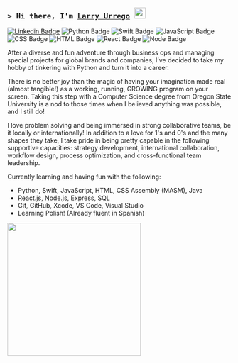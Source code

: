 
### <samp>&gt; Hi there, I'm <a href="https://www.linkedin.com/in/larryurrego/" target="_blank">Larry Urrego</a> <img src="https://media.giphy.com/media/hvRJCLFzcasrR4ia7z/giphy.gif" width="25"> </samp>
[![Linkedin Badge](https://img.shields.io/badge/LinkedIn-0077B5?style=for-the-badge&logo=linkedin&logoColor=white)](https://www.linkedin.com/in/larryurrego/)
![Python Badge](https://img.shields.io/badge/Python-FFD43B?style=for-the-badge&logo=python&logoColor=blue)
![Swift Badge](https://img.shields.io/badge/Swift-FA7343?style=for-the-badge&logo=swift&logoColor=white)
![JavaScript Badge](https://img.shields.io/badge/JavaScript-323330?style=for-the-badge&logo=javascript&logoColor=F7DF1E)
![CSS Badge](https://img.shields.io/badge/CSS3-1572B6?style=for-the-badge&logo=css3&logoColor=white)
![HTML Badge](https://img.shields.io/badge/HTML5-E34F26?style=for-the-badge&logo=html5&logoColor=white)
![React Badge](https://img.shields.io/badge/React-20232A?style=for-the-badge&logo=react&logoColor=61DAFB)
![Node Badge](https://img.shields.io/badge/Node.js-339933?style=for-the-badge&logo=nodedotjs&logoColor=white)

After a diverse and fun adventure through business ops and managing special projects for global brands and companies, 
I’ve decided to take my hobby of tinkering with Python and turn it into a career. 

There is no better joy than the magic of having your imagination made real (almost tangible!) as a working, running, 
GROWING program on your screen. Taking this step with a Computer Science degree from Oregon State University is a nod 
to those times when I believed anything was possible, and I still do!

I love problem solving and being immersed in strong collaborative teams, be it locally or internationally! In addition 
to a love for 1's and 0's and the many shapes they take, I take pride in being pretty capable in the following supportive 
capacities: strategy development, international collaboration, workflow design, process optimization, and cross-functional 
team leadership. 



Currently learning and having fun with the following:
- Python, Swift, JavaScript, HTML, CSS Assembly (MASM), Java
- React.js, Node.js, Express, SQL
- Git, GitHub, Xcode, VS Code, Visual Studio 
- Learning Polish! (Already fluent in Spanish)


<img height="300em" src="https://github-readme-stats.vercel.app/api/top-langs/?username=LaUrrego&theme=" />
<!---
LaUrrego/LaUrrego is a ✨ special ✨ repository because its `README.md` (this file) appears on your GitHub profile.
You can click the Preview link to take a look at your changes.
--->
